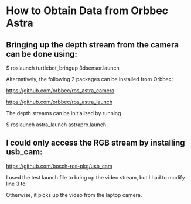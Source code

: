 How to Obtain Data from Orbbec Astra
========================================

Bringing up the depth stream from the camera can be done using: 
-------------------------------------------------------------------

$ roslaunch turtlebot_bringup 3dsensor.launch 

Alternatively, the following 2 packages can be installed from Orbbec: 

https://github.com/orbbec/ros_astra_camera 

https://github.com/orbbec/ros_astra_launch 

The depth streams can be initialized by running 

$ roslaunch astra_launch astrapro.launch 


I could only access the RGB stream by installing usb_cam: 
-------------------------------------------------------------------

https://github.com/bosch-ros-pkg/usb_cam 

I used the test launch file to bring up the video stream, but I had to modify line 3 to: 

<param name="video_device" value="/dev/video1" /> 

Otherwise, it picks up the video from the laptop camera.
